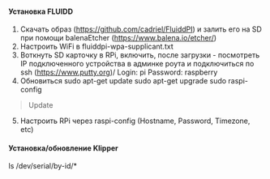 #### Установка FLUIDD
1. Скачать образ (https://github.com/cadriel/FluiddPI) и залить его на SD при помощи balenaEtcher (https://www.balena.io/etcher/)
2. Настроить WiFi в fluiddpi-wpa-supplicant.txt
3. Воткнуть SD карточку в RPi, включить, после загрузки - посмотреть IP подключенного устройства в админке роута и подключиться по ssh (https://www.putty.org)/
Login: pi Password: raspberry
4. Обновиться
sudo apt-get update
sudo apt-get upgrade
sudo raspi-config
>Update
5. Настроить RPi через raspi-config (Hostname, Password, Timezone, etc)

#### Установка/обновление Klipper



ls /dev/serial/by-id/*

